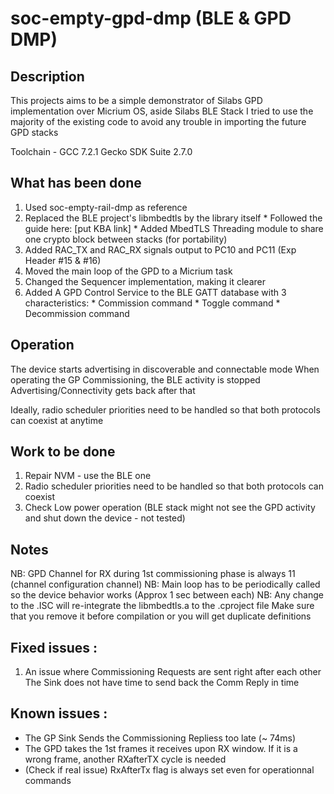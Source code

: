 # soc-empty-gpd-dmp (BLE & GPD DMP)

## Description
This projects aims to be a simple demonstrator of Silabs GPD implementation over Micrium OS, aside Silabs BLE Stack
I tried to use the majority of the existing code to avoid any trouble in importing the future GPD stacks 

Toolchain - GCC 7.2.1
Gecko SDK Suite 2.7.0

## What has been done
  1. Used soc-empty-rail-dmp as reference
  2. Replaced the BLE project's libmbedtls by the library itself
    * Followed the guide here: [put KBA link]
    * Added MbedTLS Threading module to share one crypto block between stacks (for portability)
  3. Added RAC_TX and RAC_RX signals output to PC10 and PC11 (Exp Header #15 & #16)
  4. Moved the main loop of the GPD to a Micrium task
  5. Changed the Sequencer implementation, making it clearer
  6. Added A GPD Control Service to the BLE GATT database with 3 characteristics:
    * Commission command
    * Toggle command
    * Decommission command

## Operation
The device starts advertising in discoverable and connectable mode
When operating the GP Commissioning, the BLE activity is stopped
Advertising/Connectivity gets back after that

Ideally, radio scheduler priorities need to be handled so that both protocols can coexist at anytime

## Work to be done
1. Repair NVM - use the BLE one
2. Radio scheduler priorities need to be handled so that both protocols can coexist
3. Check Low power operation (BLE stack might not see the GPD activity and shut down the device - not tested)

## Notes
NB: GPD Channel for RX during 1st commissioning phase is always 11 (channel configuration channel)
NB: Main loop has to be periodically called so the device behavior works (Approx 1 sec between each)
NB: Any change to the .ISC will re-integrate the libmbedtls.a to the .cproject file
    Make sure that you remove it before compilation or you will get duplicate definitions

## Fixed issues :
1. An issue where Commissioning Requests are sent right after each other
   The Sink does not have time to send back the Comm Reply in time

## Known issues :
  * The GP Sink Sends the Commissioning Repliess too late (~ 74ms)
  * The GPD takes the 1st frames it receives upon RX window.
    If it is a wrong frame, another RXafterTX cycle is needed
  * (Check if real issue) RxAfterTx flag is always set even for operationnal commands

